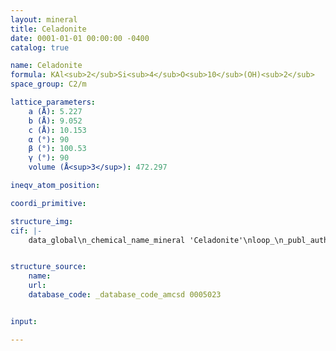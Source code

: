 ```yaml
---
layout: mineral
title: Celadonite
date: 0001-01-01 00:00:00 -0400
catalog: true

name: Celadonite
formula: KAl<sub>2</sub>Si<sub>4</sub>O<sub>10</sub>(OH)<sub>2</sub>
space_group: C2/m

lattice_parameters:
    a (Å): 5.227
    b (Å): 9.052
    c (Å): 10.153
    α (°): 90
    β (°): 100.53
    γ (°): 90
    volume (Å<sup>3</sup>): 472.297

ineqv_atom_position: 

coordi_primitive: 

structure_img: 
cif: |-
    data_global\n_chemical_name_mineral 'Celadonite'\nloop_\n_publ_author_name\n'Drits V A'\n'Zviagina B B'\n'McCarty D K'\n'Salyn A L'\n_journal_name_full 'American Mineralogist'\n_journal_volume 95 \n_journal_year 2010\n_journal_page_first 348\n_journal_page_last 361\n_publ_section_title\n;\n Factors responsible for crystal-chemical variations in the solid solutions\n from illite to aluminoceladonite and from glauconite to celadonite\n Sample Name- 69\n Note- y-coordinate of O1 altered by communication with authors\n;\n_database_code_amcsd 0005023\n_chemical_compound_source 'Krivoi Rog mining district, Russia'\n_chemical_formula_sum 'K Al2 Si4 O12 H2'\n_cell_length_a 5.227\n_cell_length_b 9.052\n_cell_length_c 10.153\n_cell_angle_alpha 90\n_cell_angle_beta 100.53\n_cell_angle_gamma 90\n_cell_volume 472.297\n_exptl_crystal_density_diffrn      2.809\n_symmetry_space_group_name_H-M 'C 1 2/m 1'\nloop_\n_space_group_symop_operation_xyz\n  'x,y,z'\n  '1/2+x,1/2+y,z'\n  'x,-y,z'\n  '1/2+x,1/2-y,z'\n  '-x,y,-z'\n  '1/2-x,1/2+y,-z'\n  '-x,-y,-z'\n  '1/2-x,1/2-y,-z'\nloop_\n_atom_site_label\n_atom_site_fract_x\n_atom_site_fract_y\n_atom_site_fract_z\nK   0.00000   0.50000   0.50000\nAl   0.50000   0.16670   0.00000\nSi   0.42050   0.33240   0.27380\nO1   0.36290   0.32590   0.11290\nO2   0.45310   0.50000   0.33150\nO3   0.69120   0.24920   0.33540\nO-H   0.40620   0.00000   0.11140\n\n


structure_source: 
    name:
    url:
    database_code: _database_code_amcsd 0005023


input:

---
```

